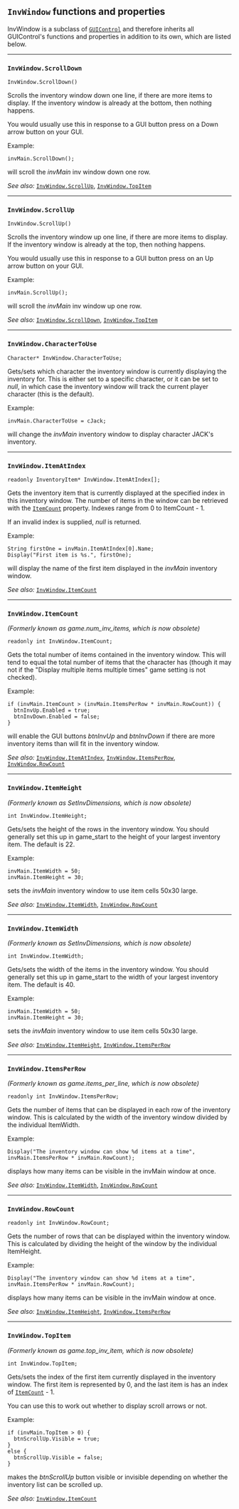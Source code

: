 ## `InvWindow` functions and properties

InvWindow is a subclass of [`GUIControl`](GUIControl) and therefore inherits all GUIControl's functions and properties in addition to its own, which are listed below.

---

### `InvWindow.ScrollDown`

    InvWindow.ScrollDown()

Scrolls the inventory window down one line, if there are more items to
display. If the inventory window is already at the bottom, then nothing
happens.

You would usually use this in response to a GUI button press on a Down
arrow button on your GUI.

Example:

    invMain.ScrollDown();

will scroll the *invMain* inv window down one row.

*See also:* [`InvWindow.ScrollUp`](InvWindow#invwindowscrollup),
[`InvWindow.TopItem`](InvWindow#invwindowtopitem)

---

### `InvWindow.ScrollUp`

    InvWindow.ScrollUp()

Scrolls the inventory window up one line, if there are more items to
display. If the inventory window is already at the top, then nothing
happens.

You would usually use this in response to a GUI button press on an Up
arrow button on your GUI.

Example:

    invMain.ScrollUp();

will scroll the *invMain* inv window up one row.

*See also:* [`InvWindow.ScrollDown`](InvWindow#invwindowscrolldown),
[`InvWindow.TopItem`](InvWindow#invwindowtopitem)

---

### `InvWindow.CharacterToUse`

    Character* InvWindow.CharacterToUse;

Gets/sets which character the inventory window is currently displaying
the inventory for. This is either set to a specific character, or it can
be set to *null*, in which case the inventory window will track the
current player character (this is the default).

Example:

    invMain.CharacterToUse = cJack;

will change the *invMain* inventory window to display character JACK's
inventory.

---

### `InvWindow.ItemAtIndex`

    readonly InventoryItem* InvWindow.ItemAtIndex[];

Gets the inventory item that is currently displayed at the specified
index in this inventory window. The number of items in the window can be
retrieved with the [`ItemCount`](InvWindow#invwindowitemcount) property.
Indexes range from 0 to ItemCount - 1.

If an invalid index is supplied, *null* is returned.

Example:

    String firstOne = invMain.ItemAtIndex[0].Name;
    Display("First item is %s.", firstOne);

will display the name of the first item displayed in the *invMain*
inventory window.

*See also:* [`InvWindow.ItemCount`](InvWindow#invwindowitemcount)

---

### `InvWindow.ItemCount`

*(Formerly known as game.num_inv_items, which is now obsolete)*

    readonly int InvWindow.ItemCount;

Gets the total number of items contained in the inventory window. This
will tend to equal the total number of items that the character has
(though it may not if the "Display multiple items multiple times" game
setting is not checked).

Example:

    if (invMain.ItemCount > (invMain.ItemsPerRow * invMain.RowCount)) {
      btnInvUp.Enabled = true;
      btnInvDown.Enabled = false;
    }

will enable the GUI buttons *btnInvUp* and *btnInvDown* if there are
more inventory items than will fit in the inventory window.

*See also:* [`InvWindow.ItemAtIndex`](InvWindow#invwindowitematindex),
[`InvWindow.ItemsPerRow`](InvWindow#invwindowitemsperrow),
[`InvWindow.RowCount`](InvWindow#invwindowrowcount)

---

### `InvWindow.ItemHeight`

*(Formerly known as SetInvDimensions, which is now obsolete)*

    int InvWindow.ItemHeight;

Gets/sets the height of the rows in the inventory window. You should
generally set this up in game_start to the height of your largest
inventory item. The default is 22.

Example:

    invMain.ItemWidth = 50;
    invMain.ItemHeight = 30;

sets the *invMain* inventory window to use item cells 50x30 large.

*See also:* [`InvWindow.ItemWidth`](InvWindow#invwindowitemwidth),
[`InvWindow.RowCount`](InvWindow#invwindowrowcount)

---

### `InvWindow.ItemWidth`

*(Formerly known as SetInvDimensions, which is now obsolete)*

    int InvWindow.ItemWidth;

Gets/sets the width of the items in the inventory window. You should
generally set this up in game_start to the width of your largest
inventory item. The default is 40.

Example:

    invMain.ItemWidth = 50;
    invMain.ItemHeight = 30;

sets the *invMain* inventory window to use item cells 50x30 large.

*See also:* [`InvWindow.ItemHeight`](InvWindow#invwindowitemheight),
[`InvWindow.ItemsPerRow`](InvWindow#invwindowitemsperrow)

---

### `InvWindow.ItemsPerRow`

*(Formerly known as game.items_per_line, which is now obsolete)*

    readonly int InvWindow.ItemsPerRow;

Gets the number of items that can be displayed in each row of the
inventory window. This is calculated by the width of the inventory
window divided by the individual ItemWidth.

Example:

    Display("The inventory window can show %d items at a time", invMain.ItemsPerRow * invMain.RowCount);

displays how many items can be visible in the invMain window at once.

*See also:* [`InvWindow.ItemWidth`](InvWindow#invwindowitemwidth),
[`InvWindow.RowCount`](InvWindow#invwindowrowcount)

---

### `InvWindow.RowCount`

    readonly int InvWindow.RowCount;

Gets the number of rows that can be displayed within the inventory
window. This is calculated by dividing the height of the window by the
individual ItemHeight.

Example:

    Display("The inventory window can show %d items at a time", invMain.ItemsPerRow * invMain.RowCount);

displays how many items can be visible in the invMain window at once.

*See also:* [`InvWindow.ItemHeight`](InvWindow#invwindowitemheight),
[`InvWindow.ItemsPerRow`](InvWindow#invwindowitemsperrow)

---

### `InvWindow.TopItem`

*(Formerly known as game.top_inv_item, which is now obsolete)*

    int InvWindow.TopItem;

Gets/sets the index of the first item currently displayed in the
inventory window. The first item is represented by 0, and the last item
is has an index of [`ItemCount`](InvWindow#invwindowitemcount) - 1.

You can use this to work out whether to display scroll arrows or not.

Example:

    if (invMain.TopItem > 0) {
      btnScrollUp.Visible = true;
    }
    else {
      btnScrollUp.Visible = false;
    }

makes the *btnScrollUp* button visible or invisible depending on whether
the inventory list can be scrolled up.

*See also:* [`InvWindow.ItemCount`](InvWindow#invwindowitemcount)

